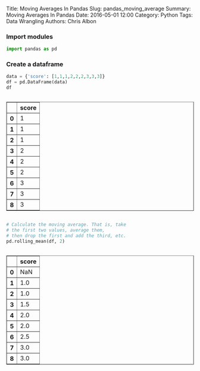 Title: Moving Averages In Pandas
Slug: pandas_moving_average
Summary: Moving Averages In Pandas
Date: 2016-05-01 12:00
Category: Python
Tags: Data Wrangling
Authors: Chris Albon



### Import modules


```python
import pandas as pd
```

### Create a dataframe 


```python
data = {'score': [1,1,1,2,2,2,3,3,3]}
df = pd.DataFrame(data)
df
```




<div style="max-height:1000px;max-width:1500px;overflow:auto;">
<table border="1" class="dataframe">
  <thead>
    <tr style="text-align: right;">
      <th></th>
      <th>score</th>
    </tr>
  </thead>
  <tbody>
    <tr>
      <th>0</th>
      <td> 1</td>
    </tr>
    <tr>
      <th>1</th>
      <td> 1</td>
    </tr>
    <tr>
      <th>2</th>
      <td> 1</td>
    </tr>
    <tr>
      <th>3</th>
      <td> 2</td>
    </tr>
    <tr>
      <th>4</th>
      <td> 2</td>
    </tr>
    <tr>
      <th>5</th>
      <td> 2</td>
    </tr>
    <tr>
      <th>6</th>
      <td> 3</td>
    </tr>
    <tr>
      <th>7</th>
      <td> 3</td>
    </tr>
    <tr>
      <th>8</th>
      <td> 3</td>
    </tr>
  </tbody>
</table>
</div>




```python
# Calculate the moving average. That is, take
# the first two values, average them, 
# then drop the first and add the third, etc.
pd.rolling_mean(df, 2)
```




<div style="max-height:1000px;max-width:1500px;overflow:auto;">
<table border="1" class="dataframe">
  <thead>
    <tr style="text-align: right;">
      <th></th>
      <th>score</th>
    </tr>
  </thead>
  <tbody>
    <tr>
      <th>0</th>
      <td> NaN</td>
    </tr>
    <tr>
      <th>1</th>
      <td> 1.0</td>
    </tr>
    <tr>
      <th>2</th>
      <td> 1.0</td>
    </tr>
    <tr>
      <th>3</th>
      <td> 1.5</td>
    </tr>
    <tr>
      <th>4</th>
      <td> 2.0</td>
    </tr>
    <tr>
      <th>5</th>
      <td> 2.0</td>
    </tr>
    <tr>
      <th>6</th>
      <td> 2.5</td>
    </tr>
    <tr>
      <th>7</th>
      <td> 3.0</td>
    </tr>
    <tr>
      <th>8</th>
      <td> 3.0</td>
    </tr>
  </tbody>
</table>
</div>


